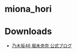 # miona_hori
 

<!DOCTYPE html>
<html>
	<head>
		<meta charset="UTF-8">
        <title> Downloads </title>
    </head>
    <body>
        <h1> Downloads </h1>
        <ul>
            <li><a id="http://blog.nogizaka46.com/miona.hori/" href="miona.hori/index.html"> 乃木坂46 堀未央奈 公式ブログ </a></li>
        </ul>
    </body>
</html>
